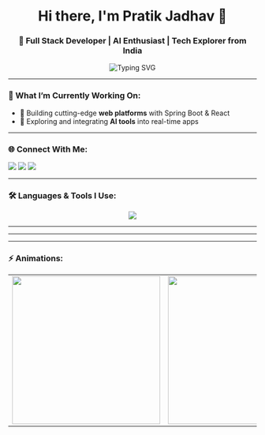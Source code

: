 <h1 align="center">Hi there, I'm Pratik Jadhav 👋</h1>
<h3 align="center">🚀 Full Stack Developer | AI Enthusiast | Tech Explorer from India </h3>

<p align="center">
  <img src="https://readme-typing-svg.herokuapp.com?font=Fira+Code&duration=2000&pause=1000&color=00F700&center=true&vCenter=true&width=435&lines=Full+Stack+Developer;AI+and+ML+Explorer;Lifelong+Learner+%F0%9F%93%9A;Open+Source+Contributor" alt="Typing SVG" />
</p>

---

### 🔭 What I’m Currently Working On:
- 🚀 Building cutting-edge **web platforms** with Spring Boot & React
- 🤖 Exploring and integrating **AI tools** into real-time apps


---

### 🌐 Connect With Me:
<p align="left">
  <a href="mailto:pratikjadhav2070@gmail.com" target="_blank"><img src="https://img.shields.io/badge/Gmail-D14836?style=for-the-badge&logo=gmail&logoColor=white"/></a>
  <a href="https://www.linkedin.com/in/pratikjadhav0049/" target="_blank"><img src="https://img.shields.io/badge/LinkedIn-0077B5?style=for-the-badge&logo=linkedin&logoColor=white" /></a>
  <a href="https://github.com/pratik0049" target="_blank"><img src="https://img.shields.io/badge/GitHub-100000?style=for-the-badge&logo=github&logoColor=white"/></a>
</p>

---

### 🛠️ Languages & Tools I Use:
<div align="center">
  <img src="https://skillicons.dev/icons?i=java,spring,react,js,html,css,python,django,mysql,mongodb,git,postman,cpp,c,opencv,pandas,seaborn,linux,vscode" />
</div>

---


---


---

### ⚡  Animations:
<table align="center">
  <tr>
    <td align="center">
      <img src="https://media.giphy.com/media/qgQUggAC3Pfv687qPC/giphy.gif" width="300"/>
    </td>
    <td align="center">
      <img src="https://media.giphy.com/media/1ik3l6SZo1xH1T0y8l/giphy.gif" width="300"/>
    </td>
  </tr>
</table>

